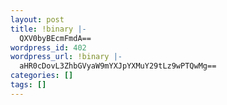 ```yaml
---
layout: post
title: !binary |-
  QXV0byBEcmFmdA==
wordpress_id: 402
wordpress_url: !binary |-
  aHR0cDovL3ZhbGVyaW9mYXJpYXMuY29tLz9wPTQwMg==
categories: []
tags: []
---
```



